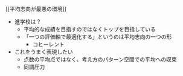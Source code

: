 
[[平均志向が最悪の環境]]
- 進学校は？
    - 平均的な成績を目指すのではなくトップを目指している
    - 「一つの評価軸で最適化する」というのは平均志向の一つの形
        - コヒーレント
- これをうまく表現したい
    - 点数の平均点ではなく、考え方のパターン空間での平均への収束
    - 同調圧力


